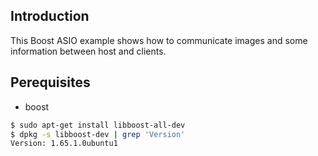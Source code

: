 ## Introduction
This Boost ASIO example shows how to communicate images and some information between host and clients.

## Perequisites
  - boost
  ```bash
  $ sudo apt-get install libboost-all-dev
  $ dpkg -s libboost-dev | grep 'Version'
  Version: 1.65.1.0ubuntu1
  ```

